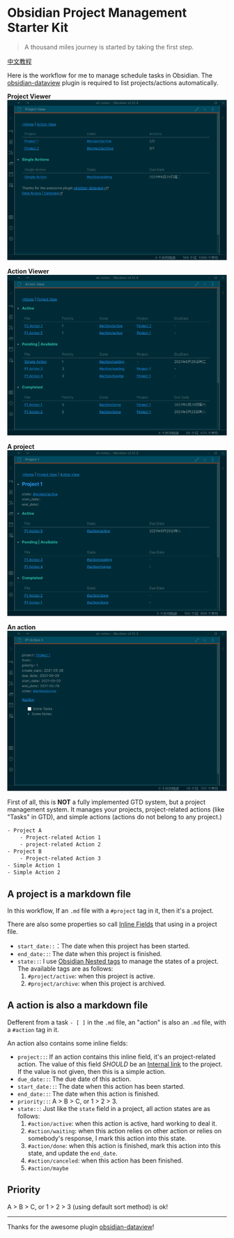# Obsidian Project Management Starter Kit
> A thousand miles journey is started by taking the first step.

[中文教程](./README_zh.md)

Here is the workflow for me to manage schedule tasks in Obsidian. The [obsidian-dataview](https://blacksmithgu.github.io/obsidian-dataview/docs/intro) plugin is required to list projects/actions automatically.

**Project Viewer**
![project view](./images/project-view.png)

**Action Viewer**
![action view](./images/action-view.png)

**A project**
![project](./images/project.png)

**An action**
![action](./images/action.png)

First of all, this is **NOT** a fully implemented GTD system, but a project management system. It manages your projects, project-related actions (like "Tasks" in GTD), and simple actions (actions do not belong to any project.)

```
- Project A
	- Project-related Action 1
	- project-related Action 2
- Project B
	- Project-related Action 3
- Simple Action 1
- Simple Action 2
```

## A project is a markdown file
In this workflow, If an `.md` file with a `#project` tag in it, then it's a project. 

There are also some properties so call [Inline Fields](https://blacksmithgu.github.io/obsidian-dataview/docs/where-data-comes-from) that using in a project file. 

- `start_date::`：The date when this project has been started.
- `end_date::`: The date when this project is finished.
- `state::`: I use [Obsidian Nested tags](https://help.obsidian.md/Plugins/Tag+pane#Nested+tags) to manage the states of a project. The available tags are as follows:
	1. `#project/active`: when this project is active.
	2. `#project/archive`: when this project is archived.

## A action is also a markdown file
Defferent from a task `- [ ]` in the `.md` file, an "action" is also an `.md` file, with a `#action` tag in it.

An action also contains some inline fields:

- `project::`: If an action contains this inline field, it's an project-related action. The value of this field *SHOULD* be an [Internal link](https://help.obsidian.md/How+to/Internal+link) to the project. If the value is not given, then this is a simple action.
- `due_date::`: The due date of this action.
- `start_date::`: The date when this action has been started.
- `end_date::`: The date when this action is finished.
- `priority::`: A > B > C, or 1 > 2 > 3.
- `state::`: Just like the `state` field in a project, all action states are as follows:
	1. `#action/active`: when this action is active, hard working to deal it.
	2. `#action/waiting`: when this action relies on other action or relies on somebody's response, I mark this action into this state.
	3. `#action/done`: when this action is finished, mark this action into this state, and update the `end_date`.
	4. `#action/canceled`: when this action has been finished.
	5. `#action/maybe`

## Priority
A > B > C, or 1 > 2 > 3 (using default sort method) is ok!

---
Thanks for the awesome plugin [obsidian-dataview](https://blacksmithgu.github.io/obsidian-dataview/docs/intro)!